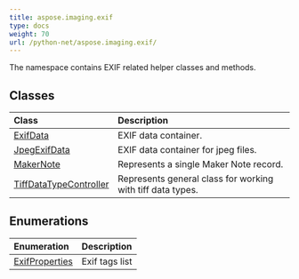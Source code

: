```yaml
---
title: aspose.imaging.exif
type: docs
weight: 70
url: /python-net/aspose.imaging.exif/
---
```



The namespace contains EXIF related helper classes and methods.

## **Classes**
|**Class**|**Description**|
| :- | :- |
|[ExifData](/imaging/python-net/aspose.imaging.exif/exifdata/)|EXIF data container.|
|[JpegExifData](/imaging/python-net/aspose.imaging.exif/jpegexifdata/)|EXIF data container for jpeg files.|
|[MakerNote](/imaging/python-net/aspose.imaging.exif/makernote/)|Represents a single Maker Note record.|
|[TiffDataTypeController](/imaging/python-net/aspose.imaging.exif/tiffdatatypecontroller/)|Represents general class for working with tiff data types.|
## **Enumerations**
|**Enumeration**|**Description**|
| :- | :- |
|[ExifProperties](/imaging/python-net/aspose.imaging.exif/exifproperties/)|Exif tags list|
